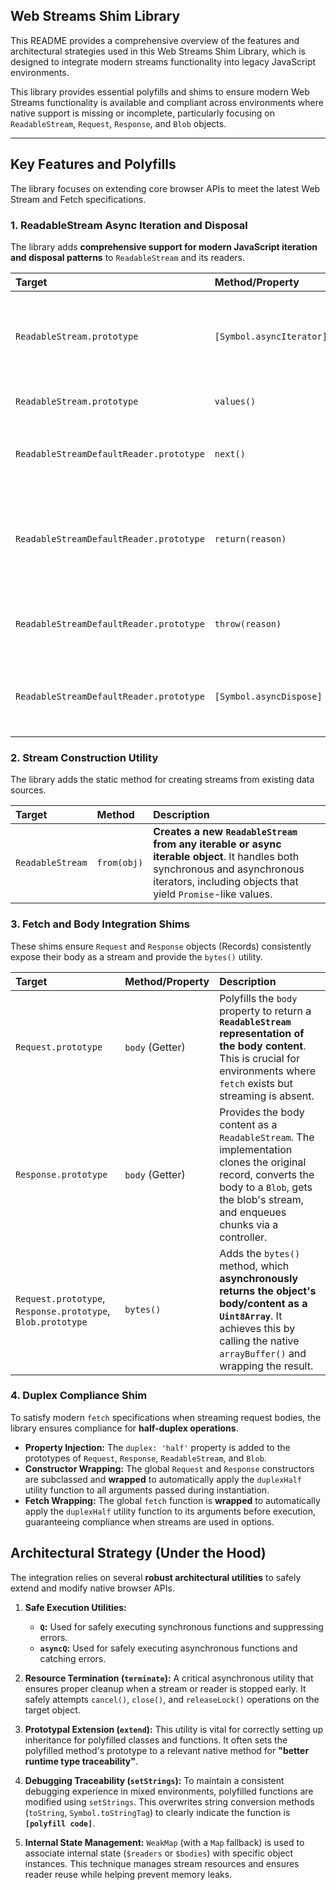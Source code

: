 ## Web Streams Shim Library

This README provides a comprehensive overview of the features and architectural strategies used in this Web Streams Shim Library, which is designed to integrate modern streams functionality into legacy JavaScript environments.

This library provides essential polyfills and shims to ensure modern Web Streams functionality is available and compliant across environments where native support is missing or incomplete, particularly focusing on `ReadableStream`, `Request`, `Response`, and `Blob` objects.

***

## Key Features and Polyfills

The library focuses on extending core browser APIs to meet the latest Web Stream and Fetch specifications.

### 1. ReadableStream Async Iteration and Disposal

The library adds **comprehensive support for modern JavaScript iteration and disposal patterns** to `ReadableStream` and its readers.

| Target | Method/Property | Description |
| :--- | :--- | :--- |
| `ReadableStream.prototype` | `[Symbol.asyncIterator]` | Allows the stream to be directly iterable in `for-await-of` loops. It reuses a reader associated with the stream, managed via a `WeakMap`. |
| `ReadableStream.prototype` | `values()` | An alias for `[Symbol.asyncIterator]` for explicit iteration. |
| `ReadableStreamDefaultReader.prototype` | `next()` | **Delegates directly to the reader’s native `read()` method**, fulfilling the async iterator requirement. |
| `ReadableStreamDefaultReader.prototype` | `return(reason)` | Handles early termination (e.g., `break` or `return` within iteration). It safely calls the internal **`terminate` function** to cancel the stream and release the lock. |
| `ReadableStreamDefaultReader.prototype` | `throw(reason)` | Handles error injection into the iteration. It calls `terminate` to cancel the stream and release the lock, and logs the error. |
| `ReadableStreamDefaultReader.prototype` | `[Symbol.asyncDispose]` | **Supports the async disposal pattern (`await using`)**. It safely cleans up resources by calling the internal `terminate` function. |

### 2. Stream Construction Utility

The library adds the static method for creating streams from existing data sources.

| Target | Method | Description |
| :--- | :--- | :--- |
| `ReadableStream` | `from(obj)` | **Creates a new `ReadableStream` from any iterable or async iterable object**. It handles both synchronous and asynchronous iterators, including objects that yield `Promise`-like values. |

### 3. Fetch and Body Integration Shims

These shims ensure `Request` and `Response` objects (Records) consistently expose their body as a stream and provide the `bytes()` utility.

| Target | Method/Property | Description |
| :--- | :--- | :--- |
| `Request.prototype` | `body` (Getter) | Polyfills the `body` property to return a **`ReadableStream` representation of the body content**. This is crucial for environments where `fetch` exists but streaming is absent. |
| `Response.prototype` | `body` (Getter) | Provides the body content as a `ReadableStream`. The implementation clones the original record, converts the body to a `Blob`, gets the blob's stream, and enqueues chunks via a controller. |
| `Request.prototype`, `Response.prototype`, `Blob.prototype` | `bytes()` | Adds the `bytes()` method, which **asynchronously returns the object's body/content as a `Uint8Array`**. It achieves this by calling the native `arrayBuffer()` and wrapping the result. |

### 4. Duplex Compliance Shim

To satisfy modern `fetch` specifications when streaming request bodies, the library ensures compliance for **half-duplex operations**.

*   **Property Injection:** The `duplex: 'half'` property is added to the prototypes of `Request`, `Response`, `ReadableStream`, and `Blob`.
*   **Constructor Wrapping:** The global `Request` and `Response` constructors are subclassed and **wrapped** to automatically apply the `duplexHalf` utility function to all arguments passed during instantiation.
*   **Fetch Wrapping:** The global `fetch` function is **wrapped** to automatically apply the `duplexHalf` utility function to its arguments before execution, guaranteeing compliance when streams are used in options.

## Architectural Strategy (Under the Hood)

The integration relies on several **robust architectural utilities** to safely extend and modify native browser APIs.

1.  **Safe Execution Utilities:**
    *   **`Q`:** Used for safely executing synchronous functions and suppressing errors.
    *   **`asyncQ`:** Used for safely executing asynchronous functions and catching errors.

2.  **Resource Termination (`terminate`):** A critical asynchronous utility that ensures proper cleanup when a stream or reader is stopped early. It safely attempts `cancel()`, `close()`, and `releaseLock()` operations on the target object.

3.  **Prototypal Extension (`extend`):** This utility is vital for correctly setting up inheritance for polyfilled classes and functions. It often sets the polyfilled method's prototype to a relevant native method for **"better runtime type traceability"**.

4.  **Debugging Traceability (`setStrings`):** To maintain a consistent debugging experience in mixed environments, polyfilled functions are modified using `setStrings`. This overwrites string conversion methods (`toString`, `Symbol.toStringTag`) to clearly indicate the function is **`[polyfill code]`**.

5.  **Internal State Management:** `WeakMap` (with a `Map` fallback) is used to associate internal state (`$readers` or `$bodies`) with specific object instances. This technique manages stream resources and ensures reader reuse while helping prevent memory leaks.
